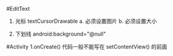 #EditText
  1. 光标  textCursorDrawable
     a. 必须设置图片
     b. 必须设置大小
     
  2. 下划线
      android:background="@null"
      
#Activity
  1.onCreate()
    代码一般不能写在 setContentView() 的前面
